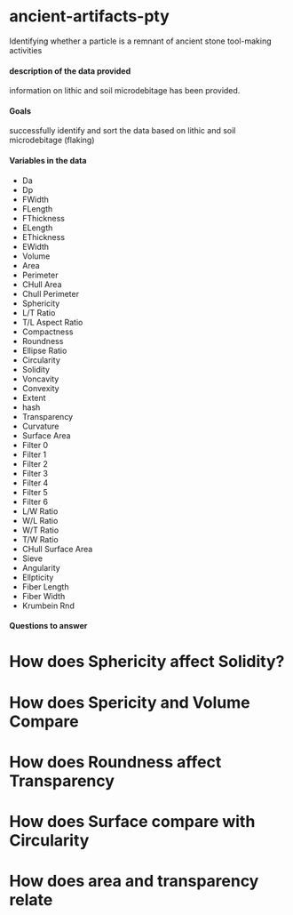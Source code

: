 # ancient-artifacts-pty
Identifying whether a particle is a remnant of ancient stone tool-making activities


#### description of the data provided
information on lithic and soil microdebitage has been provided. 

#### Goals
successfully identify and sort the data based on lithic and soil microdebitage (flaking)

#### Variables in the data
- Da
- Dp
- FWidth
- FLength
- FThickness
- ELength
- EThickness
- EWidth
- Volume
- Area
- Perimeter
- CHull Area
- Chull Perimeter
- Sphericity
- L/T Ratio
- T/L Aspect Ratio
- Compactness
- Roundness
- Ellipse Ratio
- Circularity
- Solidity
- Voncavity
- Convexity
- Extent
- hash
- Transparency
- Curvature
- Surface Area
- Filter 0
- Filter 1
- Filter 2
- Filter 3
- Filter 4
- Filter 5
- Filter 6
- L/W Ratio
- W/L Ratio
- W/T Ratio
- T/W Ratio
- CHull Surface Area
- Sieve
- Angularity
- Ellpticity
- Fiber Length
- Fiber Width
- Krumbein Rnd

#### Questions to answer

# How does Sphericity affect Solidity?
# How does Spericity and Volume Compare
# How does Roundness affect Transparency
# How does Surface compare with Circularity
# How does area and transparency relate




